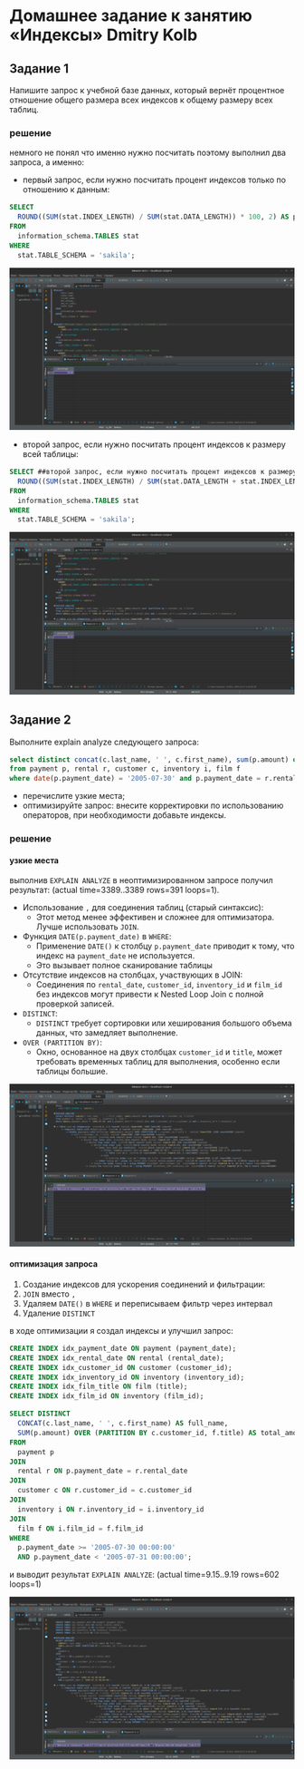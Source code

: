 # Домашнее задание к занятию «Индексы» Dmitry Kolb

## Задание 1

Напишите запрос к учебной базе данных, который вернёт процентное отношение общего размера всех индексов к общему размеру всех таблиц.

### решение 
немного не понял что именно нужно посчитать поэтому выполнил два запроса, а именно:
* первый запрос, если нужно посчитать процент индексов только по отношению к данным:

```sql
SELECT
  ROUND((SUM(stat.INDEX_LENGTH) / SUM(stat.DATA_LENGTH)) * 100, 2) AS percentage 
FROM 
  information_schema.TABLES stat
WHERE 
  stat.TABLE_SCHEMA = 'sakila';
```

![image 1](png/1.png)

* второй запрос, если нужно посчитать процент индексов к размеру всей таблицы:
```sql
SELECT ##второй запрос, если нужно посчитать процент индексов к размеру всей таблицы
  ROUND((SUM(stat.INDEX_LENGTH) / SUM(stat.DATA_LENGTH + stat.INDEX_LENGTH)) * 100, 2) AS percentage 
FROM 
  information_schema.TABLES stat
WHERE 
  stat.TABLE_SCHEMA = 'sakila';

```
![image 2](png/2.png)

## Задание 2

Выполните explain analyze следующего запроса:
```sql
select distinct concat(c.last_name, ' ', c.first_name), sum(p.amount) over (partition by c.customer_id, f.title)
from payment p, rental r, customer c, inventory i, film f
where date(p.payment_date) = '2005-07-30' and p.payment_date = r.rental_date and r.customer_id = c.customer_id and i.inventory_id = r.inventory_id
```
- перечислите узкие места;
- оптимизируйте запрос: внесите корректировки по использованию операторов, при необходимости добавьте индексы.

### решение

#### узкие места
выполнив ```EXPLAIN ANALYZE``` в неоптимизированном запросе получил результат: (actual time=3389..3389 rows=391 loops=1).
* Использование ```,``` для соединения таблиц (старый синтаксис):
  * Этот метод менее эффективен и сложнее для оптимизатора. Лучше использовать ```JOIN```.
* Функция ```DATE(p.payment_date)``` в ```WHERE```:
  * Применение ```DATE()``` к столбцу ```p.payment_date``` приводит к тому, что индекс на ```payment_date``` не используется.
  * Это вызывает полное сканирование таблицы
* Отсутствие индексов на столбцах, участвующих в JOIN:
  * Соединения по ```rental_date```, ```customer_id```, ```inventory_id``` и ```film_id``` без индексов могут привести к Nested Loop Join с полной проверкой записей.
* ```DISTINCT```:
  * ```DISTINCT``` требует сортировки или хеширования большого объема данных, что замедляет выполнение.
* ```OVER (PARTITION BY)```:
  * Окно, основанное на двух столбцах ```customer_id``` и ```title```, может требовать временных таблиц для выполнения, особенно если таблицы большие.

![image 3](png/3.png)

#### оптимизация запроса
1. Создание индексов для ускорения соединений и фильтрации:
2. ```JOIN``` вместо ```,```
3. Удаляем ```DATE()``` в ```WHERE``` и переписываем фильтр через интервал
4. Удаление ```DISTINCT```

в ходе оптимизации я создал индексы и улучшил запрос:
```sql
CREATE INDEX idx_payment_date ON payment (payment_date);
CREATE INDEX idx_rental_date ON rental (rental_date);
CREATE INDEX idx_customer_id ON customer (customer_id);
CREATE INDEX idx_inventory_id ON inventory (inventory_id);
CREATE INDEX idx_film_title ON film (title);
CREATE INDEX idx_film_id ON inventory (film_id);
```

```sql
SELECT DISTINCT 
  CONCAT(c.last_name, ' ', c.first_name) AS full_name,
  SUM(p.amount) OVER (PARTITION BY c.customer_id, f.title) AS total_amount
FROM 
  payment p
JOIN 
  rental r ON p.payment_date = r.rental_date
JOIN 
  customer c ON r.customer_id = c.customer_id
JOIN 
  inventory i ON r.inventory_id = i.inventory_id
JOIN 
  film f ON i.film_id = f.film_id
WHERE 
  p.payment_date >= '2005-07-30 00:00:00' 
  AND p.payment_date < '2005-07-31 00:00:00';
```
и выводит результат ```EXPLAIN ANALYZE```: (actual time=9.15..9.19 rows=602 loops=1)

![image 4](png/4.png)
















